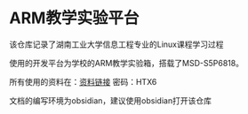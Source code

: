 # ARM教学实验平台

该仓库记录了湖南工业大学信息工程专业的Linux课程学习过程

使用的开发平台为学校的ARM教学实验箱，搭载了MSD-S5P6818。

所有使用的资料在：[资料链接](https://pan.baidu.com/s/1QdeQApOETk1wlqK2YchLpA) 密码：HTX6

文档的编写环境为obsidian，建议使用obsidian打开该仓库